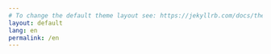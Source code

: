```yaml
---
# To change the default theme layout see: https://jekyllrb.com/docs/themes/#overriding-theme-defaults
layout: default
lang: en
permalink: /en
---
```

